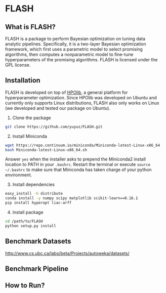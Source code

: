 # FLASH

## What is FLASH?

FLASH is a package to perform Bayesian optimization on tuning data analytic pipelines. Specifically, it is a two-layer Bayesian optimization framework, which first uses a parametric model to select promising algorithms, then computes a nonparametric model to fine-tune hyperparameters of the promising algorithms. FLASH is licensed under the GPL license.

## Installation

FLASH is developed on top of [HPOlib](http://www.automl.org/hpolib.html), a general platform for hyperparameter optimization. Since HPOlib was developed on Ubuntu and currently only supports Linux distributions, FLASH also only works on Linux (we developed and tested our package on Ubuntu).

1) Clone the package
```bash
git clone https://github.com/yuyuz/FLASH.git
```

2) Install Miniconda
```bash
wget https://repo.continuum.io/miniconda/Miniconda-latest-Linux-x86_64.sh
bash Miniconda-latest-Linux-x86_64.sh
```
Answer ``yes`` when the installer asks to prepend the Miniconda2 install location to PATH in your ``.bashrc``. Restart the terminal or execute ``source ~/.bashrc`` to make sure that Miniconda has taken charge of your python environment.

3) Install dependencies
```bash
easy_install -U distribute
conda install -y numpy scipy matplotlib scikit-learn==0.16.1
pip install hyperopt liac-arff
```

4) Install package
```bash
cd /path/to/FLASH
python setup.py install
```

## Benchmark Datasets

http://www.cs.ubc.ca/labs/beta/Projects/autoweka/datasets/

## Benchmark Pipeline

## How to Run?

## 
